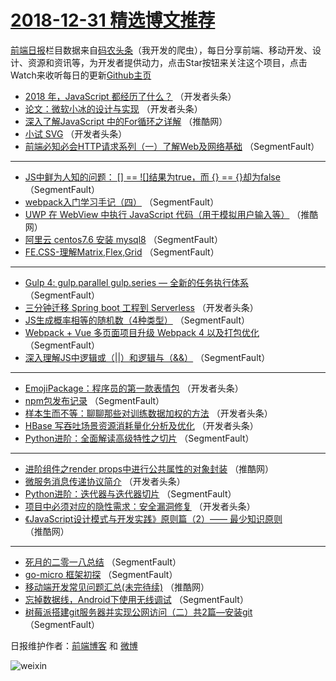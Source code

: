 # [2018-12-31 精选博文推荐](http://hao.caibaojian.com/date/2018/12/31)

[前端日报](http://caibaojian.com/c/news)栏目数据来自[码农头条](http://hao.caibaojian.com/)（我开发的爬虫），每日分享前端、移动开发、设计、资源和资讯等，为开发者提供动力，点击Star按钮来关注这个项目，点击Watch来收听每日的更新[Github主页](https://github.com/kujian/frontendDaily)
* [2018 年，JavaScript 都经历了什么？](http://hao.caibaojian.com/96271.html) （开发者头条）
* [论文：微软小冰的设计与实现](http://hao.caibaojian.com/96278.html) （开发者头条）
* [深入了解JavaScript 中的For循环之详解](http://hao.caibaojian.com/96293.html) （推酷网）
* [小试 SVG](http://hao.caibaojian.com/96280.html) （开发者头条）
* [前端必知必会HTTP请求系列（一）了解Web及网络基础](http://hao.caibaojian.com/96252.html) （SegmentFault）

***
* [JS中鲜为人知的问题： [] == ![]结果为true，而 {} == {}却为false](http://hao.caibaojian.com/96264.html) （SegmentFault）
* [webpack入门学习手记（四）](http://hao.caibaojian.com/96265.html) （SegmentFault）
* [UWP 在 WebView 中执行 JavaScript 代码（用于模拟用户输入等）](http://hao.caibaojian.com/96291.html) （推酷网）
* [阿里云 centos7.6 安装 mysql8](http://hao.caibaojian.com/96266.html) （SegmentFault）
* [FE.CSS-理解Matrix,Flex,Grid](http://hao.caibaojian.com/96256.html) （SegmentFault）

***
* [Gulp 4: gulp.parallel gulp.series &#8212; 全新的任务执行体系](http://hao.caibaojian.com/96268.html) （SegmentFault）
* [三分钟迁移 Spring boot 工程到 Serverless](http://hao.caibaojian.com/96279.html) （开发者头条）
* [JS生成概率相等的随机数（4种类型）](http://hao.caibaojian.com/96258.html) （SegmentFault）
* [Webpack + Vue 多页面项目升级 Webpack 4 以及打包优化](http://hao.caibaojian.com/96270.html) （SegmentFault）
* [深入理解JS中逻辑或（||）和逻辑与（&amp;&amp;）](http://hao.caibaojian.com/96262.html) （SegmentFault）

***
* [EmojiPackage：程序员的第一款表情包](http://hao.caibaojian.com/96273.html) （开发者头条）
* [npm包发布记录](http://hao.caibaojian.com/96253.html) （SegmentFault）
* [样本生而不等：聊聊那些对训练数据加权的方法](http://hao.caibaojian.com/96285.html) （开发者头条）
* [HBase 写吞吐场景资源消耗量化分析及优化](http://hao.caibaojian.com/96275.html) （开发者头条）
* [Python进阶：全面解读高级特性之切片](http://hao.caibaojian.com/96254.html) （SegmentFault）

***
* [进阶组件之render props中进行公共属性的对象封装](http://hao.caibaojian.com/96290.html) （推酷网）
* [微服务消息传递协议简介](http://hao.caibaojian.com/96276.html) （开发者头条）
* [Python进阶：迭代器与迭代器切片](http://hao.caibaojian.com/96255.html) （SegmentFault）
* [项目中必须对应的隐性需求：安全漏洞修复](http://hao.caibaojian.com/96277.html) （开发者头条）
* [《JavaScript设计模式与开发实践》原则篇（2）—— 最少知识原则](http://hao.caibaojian.com/96292.html) （推酷网）

***
* [死月的二零一八总结](http://hao.caibaojian.com/96267.html) （SegmentFault）
* [go-micro 框架初探](http://hao.caibaojian.com/96257.html) （SegmentFault）
* [移动端开发常见问题汇总(未完待续)](http://hao.caibaojian.com/96294.html) （推酷网）
* [忘掉数据线，Android下使用无线调试](http://hao.caibaojian.com/96269.html) （SegmentFault）
* [树莓派搭建git服务器并实现公网访问（二）共2篇—安装git](http://hao.caibaojian.com/96259.html) （SegmentFault）

日报维护作者：[前端博客](http://caibaojian.com/) 和 [微博](http://caibaojian.com/go/weibo)

![weixin](https://user-images.githubusercontent.com/3055447/38468989-651132ac-3b80-11e8-8e6b-15122322a9d7.png)